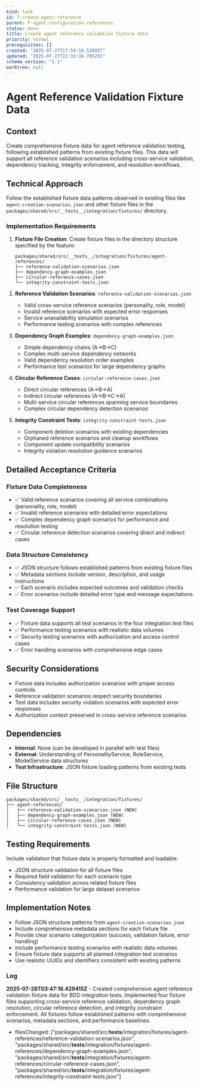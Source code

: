 ```yaml
---
kind: task
id: T-create-agent-reference
parent: F-agent-configuration-references
status: done
title: Create agent reference validation fixture data
priority: normal
prerequisites: []
created: "2025-07-27T17:59:16.520957"
updated: "2025-07-27T22:33:38.705255"
schema_version: "1.1"
worktree: null
---
```


# Agent Reference Validation Fixture Data

## Context

Create comprehensive fixture data for agent reference validation testing, following established patterns from existing fixture files. This data will support all reference validation scenarios including cross-service validation, dependency tracking, integrity enforcement, and resolution workflows.

## Technical Approach

Follow the established fixture data patterns observed in existing files like `agent-creation-scenarios.json` and other fixture files in the `packages/shared/src/__tests__/integration/fixtures/` directory.

### Implementation Requirements

1. **Fixture File Creation**: Create fixture files in the directory structure specified by the feature:

   ```
   packages/shared/src/__tests__/integration/fixtures/agent-references/
   ├── reference-validation-scenarios.json
   ├── dependency-graph-examples.json
   ├── circular-reference-cases.json
   └── integrity-constraint-tests.json
   ```

2. **Reference Validation Scenarios**: `reference-validation-scenarios.json`
   - Valid cross-service reference scenarios (personality, role, model)
   - Invalid reference scenarios with expected error responses
   - Service unavailability simulation scenarios
   - Performance testing scenarios with complex references

3. **Dependency Graph Examples**: `dependency-graph-examples.json`
   - Simple dependency chains (A→B→C)
   - Complex multi-service dependency networks
   - Valid dependency resolution order examples
   - Performance test scenarios for large dependency graphs

4. **Circular Reference Cases**: `circular-reference-cases.json`
   - Direct circular references (A→B→A)
   - Indirect circular references (A→B→C→A)
   - Multi-service circular references spanning service boundaries
   - Complex circular dependency detection scenarios

5. **Integrity Constraint Tests**: `integrity-constraint-tests.json`
   - Component deletion scenarios with existing dependencies
   - Orphaned reference scenarios and cleanup workflows
   - Component update compatibility scenarios
   - Integrity violation resolution guidance scenarios

## Detailed Acceptance Criteria

### Fixture Data Completeness

- ✅ Valid reference scenarios covering all service combinations (personality, role, model)
- ✅ Invalid reference scenarios with detailed error expectations
- ✅ Complex dependency graph scenarios for performance and resolution testing
- ✅ Circular reference detection scenarios covering direct and indirect cases

### Data Structure Consistency

- ✅ JSON structure follows established patterns from existing fixture files
- ✅ Metadata sections include version, description, and usage instructions
- ✅ Each scenario includes expected outcomes and validation checks
- ✅ Error scenarios include detailed error type and message expectations

### Test Coverage Support

- ✅ Fixture data supports all test scenarios in the four integration test files
- ✅ Performance testing scenarios with realistic data volumes
- ✅ Security testing scenarios with authorization and access control cases
- ✅ Error handling scenarios with comprehensive edge cases

## Security Considerations

- Fixture data includes authorization scenarios with proper access controls
- Reference validation scenarios respect security boundaries
- Test data includes security violation scenarios with expected error responses
- Authorization context preserved in cross-service reference scenarios

## Dependencies

- **Internal**: None (can be developed in parallel with test files)
- **External**: Understanding of PersonalityService, RoleService, ModelService data structures
- **Test Infrastructure**: JSON fixture loading patterns from existing tests

## File Structure

```
packages/shared/src/__tests__/integration/fixtures/
├── agent-references/
│   ├── reference-validation-scenarios.json (NEW)
│   ├── dependency-graph-examples.json (NEW)
│   ├── circular-reference-cases.json (NEW)
│   └── integrity-constraint-tests.json (NEW)
```

## Testing Requirements

Include validation that fixture data is properly formatted and loadable:

- JSON structure validation for all fixture files
- Required field validation for each scenario type
- Consistency validation across related fixture files
- Performance validation for large dataset scenarios

## Implementation Notes

- Follow JSON structure patterns from `agent-creation-scenarios.json`
- Include comprehensive metadata sections for each fixture file
- Provide clear scenario categorization (success, validation failure, error handling)
- Include performance testing scenarios with realistic data volumes
- Ensure fixture data supports all planned integration test scenarios
- Use realistic UUIDs and identifiers consistent with existing patterns

### Log

**2025-07-28T03:47:16.429415Z** - Created comprehensive agent reference validation fixture data for BDD integration tests. Implemented four fixture files supporting cross-service reference validation, dependency graph resolution, circular reference detection, and integrity constraint enforcement. All fixtures follow established patterns with comprehensive scenarios, metadata sections, and performance baselines.

- filesChanged: ["packages/shared/src/__tests__/integration/fixtures/agent-references/reference-validation-scenarios.json", "packages/shared/src/__tests__/integration/fixtures/agent-references/dependency-graph-examples.json", "packages/shared/src/__tests__/integration/fixtures/agent-references/circular-reference-cases.json", "packages/shared/src/__tests__/integration/fixtures/agent-references/integrity-constraint-tests.json"]
